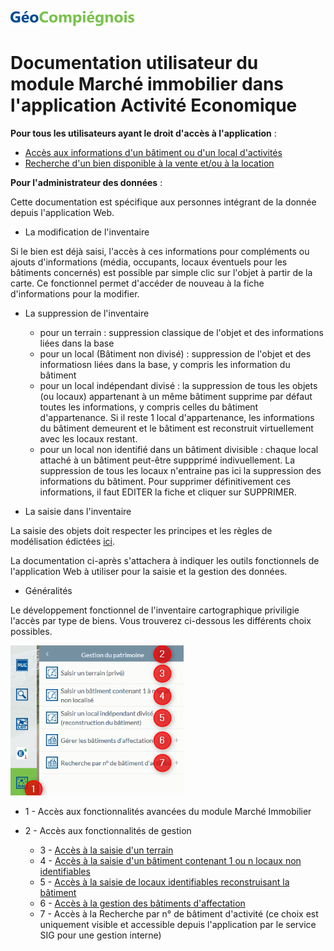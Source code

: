 ![picto](https://github.com/sigagglocompiegne/orga_gest_igeo/blob/master/doc/img/geocompiegnois_2020_reduit_v2.png)

# Documentation utilisateur du module Marché immobilier dans l'application Activité Economique #

**Pour tous les utilisateurs ayant le droit d'accès à l'application** :
- [Accès aux informations d'un bâtiment ou d'un local d'activités](https://github.com/sigagglocompiegne/marcheimmoent/blob/master/app/doc_util_util_1_immo.md)
- [Recherche d'un bien disponible à la vente et/ou à la location](https://github.com/sigagglocompiegne/marcheimmoent/blob/master/app/doc_util_util_2_immo.md)

**Pour l'administrateur des données** :

Cette documentation est spécifique aux personnes intégrant de la donnée depuis l'application Web.

- La modification de l'inventaire

Si le bien est déjà saisi, l'accès à ces informations pour compléments ou ajouts d'informations (média, occupants, locaux éventuels pour les bâtiments concernés) est possible par simple clic sur l'objet à partir de la carte. Ce fonctionnel permet d'accéder de nouveau à la fiche d'informations pour la modifier.

- La suppression de l'inventaire

   * pour un terrain : suppression classique de l'objet et des informations liées dans la base
   * pour un local (Bâtiment non divisé) : suppression de l'objet et des informatiosn liées dans la base, y compris les information du bâtiment
   * pour un local indépendant divisé : la suppression de tous les objets (ou locaux) appartenant à un même bâtiment supprime par défaut toutes les informations, y compris celles du bâtiment d'appartenance. Si il reste 1 local d'appartenance, les informations du bâtiment demeurent et le bâtiment est reconstruit virtuellement avec les locaux restant.
   * pour un local non identifié dans un bâtiment divisible : chaque local attaché à un bâtiment peut-être suppprimé indivuellement. La suppression de tous les locaux n'entraine pas ici la suppression des informations du bâtiment. Pour supprimer définitivement ces informations, il faut EDITER la fiche et cliquer sur SUPPRIMER.

- La saisie dans l'inventaire

La saisie des objets doit respecter les principes et les règles de modélisation édictées [ici](https://github.com/sigagglocompiegne/marcheimmoent/blob/master/gabarit/livrables.md).

La documentation ci-après s'attachera à indiquer les outils fonctionnels de l'application Web à utiliser pour la saisie et la gestion des données.

 - Généralités

Le développement fonctionnel de l'inventaire cartographique priviligie l'accès par type de biens. Vous trouverez ci-dessous les différents choix possibles. 

![picto](doc_admin_menu.png)

- 1 - Accès aux fonctionnalités avancées du module Marché Immobilier
- 2 - Accès aux fonctionnalités de gestion
 
   * 3 - [Accès à la saisie d'un terrain]()
   * 4 - [Accès à la saisie d'un bâtiment contenant 1 ou n locaux non identifiables]()
   * 5 - [Accès à la saisie de locaux identifiables reconstruisant la bâtiment]()
   * 6 - [Accès à la gestion des bâtiments d'affectation]()
   * 7 - Accès à la Recherche par n° de bâtiment d'activité (ce choix est uniquement visible et accessible depuis l'application par le service SIG pour une gestion interne)
